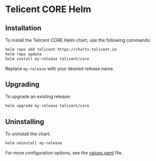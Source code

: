# Telicent CORE Helm 
## Installation

To install the Telicent CORE Helm chart, use the following commands:

```sh
helm repo add telicent https://charts.telicent.io 
helm repo update
helm install my-release telicent/core
```

Replace `my-release` with your desired release name.

## Upgrading

To upgrade an existing release:

```sh
helm upgrade my-release telicent/core
```

## Uninstalling

To uninstall the chart:

```sh
helm uninstall my-release
```

For more configuration options, see the [values.yaml](./values.yaml) file.

